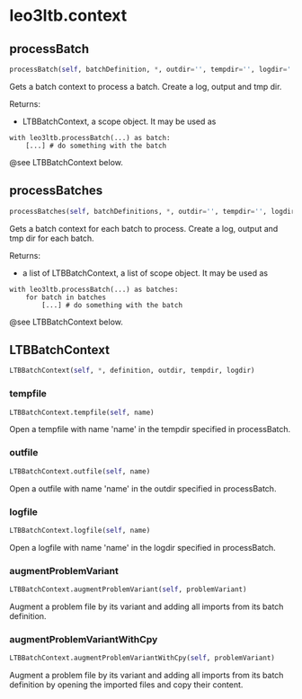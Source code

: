 # leo3ltb.context

## processBatch
```python
processBatch(self, batchDefinition, *, outdir='', tempdir='', logdir='', clearoutputdir=False)
```

Gets a batch context to process a batch.
Create a log, output and tmp dir.

Returns:
* LTBBatchContext, a scope object. It may be used as
```
with leo3ltb.processBatch(...) as batch:
    [...] # do something with the batch
```
@see LTBBatchContext below.

## processBatches
```python
processBatches(self, batchDefinitions, *, outdir='', tempdir='', logdir='', clearoutputdir=False)
```

Gets a batch context for each batch to process.
Create a log, output and tmp dir for each batch.

Returns:
* a list of LTBBatchContext, a list of scope object. It may be used as
```
with leo3ltb.processBatch(...) as batches:
    for batch in batches
        [...] # do something with the batch
```
@see LTBBatchContext below.

## LTBBatchContext
```python
LTBBatchContext(self, *, definition, outdir, tempdir, logdir)
```

### tempfile
```python
LTBBatchContext.tempfile(self, name)
```

Open a tempfile with name 'name' in the tempdir specified in processBatch.

### outfile
```python
LTBBatchContext.outfile(self, name)
```

Open a outfile with name 'name' in the outdir specified in processBatch.

### logfile
```python
LTBBatchContext.logfile(self, name)
```

Open a logfile with name 'name' in the logdir specified in processBatch.

### augmentProblemVariant
```python
LTBBatchContext.augmentProblemVariant(self, problemVariant)
```

Augment a problem file by its variant and adding all imports from its batch definition.

### augmentProblemVariantWithCpy
```python
LTBBatchContext.augmentProblemVariantWithCpy(self, problemVariant)
```

Augment a problem file by its variant and adding all imports from its batch
definition by opening the imported files and copy their content.

